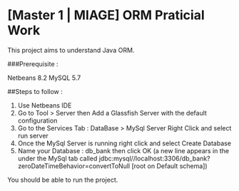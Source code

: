# [Master 1 | MIAGE] ORM Praticial Work

This project aims to understand Java ORM.

###Prerequisite : 

Netbeans 8.2
MySQL 5.7 


##Steps to follow : 

1. Use Netbeans IDE
2. Go to Tool > Server then Add a Glassfish Server with the default configuration
3. Go to the Services Tab : DataBase > MySql Server Right Click and select run server
4. Once the MySql Server is running right click and select Create Database 
5. Name your Database : db_bank then click OK (a new line appears in the under the MySql tab called jdbc:mysql//localhost:3306/db_bank?zeroDateTimeBehavior=convertToNull [root on Default schema]) 

You should be able to run the project. 
